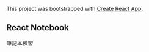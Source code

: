 This project was bootstrapped with [Create React App](https://github.com/facebook/create-react-app).

## React Notebook

筆記本練習
